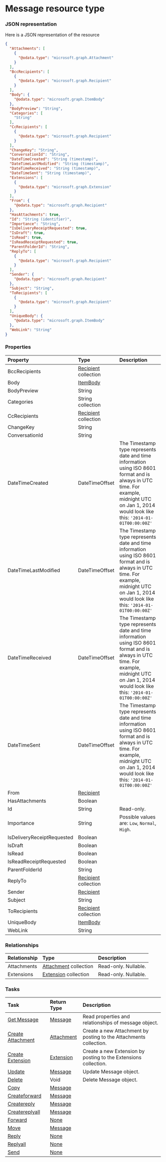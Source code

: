 # Message resource type



### JSON representation

Here is a JSON representation of the resource

```json
{
  "Attachments": [
    {
      "@odata.type": "microsoft.graph.Attachment"
    }
  ],
  "BccRecipients": [
    {
      "@odata.type": "microsoft.graph.Recipient"
    }
  ],
  "Body": {
    "@odata.type": "microsoft.graph.ItemBody"
  },
  "BodyPreview": "String",
  "Categories": [
    "String"
  ],
  "CcRecipients": [
    {
      "@odata.type": "microsoft.graph.Recipient"
    }
  ],
  "ChangeKey": "String",
  "ConversationId": "String",
  "DateTimeCreated": "String (timestamp)",
  "DateTimeLastModified": "String (timestamp)",
  "DateTimeReceived": "String (timestamp)",
  "DateTimeSent": "String (timestamp)",
  "Extensions": [
    {
      "@odata.type": "microsoft.graph.Extension"
    }
  ],
  "From": {
    "@odata.type": "microsoft.graph.Recipient"
  },
  "HasAttachments": true,
  "Id": "String (identifier)",
  "Importance": "String",
  "IsDeliveryReceiptRequested": true,
  "IsDraft": true,
  "IsRead": true,
  "IsReadReceiptRequested": true,
  "ParentFolderId": "String",
  "ReplyTo": [
    {
      "@odata.type": "microsoft.graph.Recipient"
    }
  ],
  "Sender": {
    "@odata.type": "microsoft.graph.Recipient"
  },
  "Subject": "String",
  "ToRecipients": [
    {
      "@odata.type": "microsoft.graph.Recipient"
    }
  ],
  "UniqueBody": {
    "@odata.type": "microsoft.graph.ItemBody"
  },
  "WebLink": "String"
}

```
### Properties
| Property	   | Type	|Description|
|:---------------|:--------|:----------|
|BccRecipients|[Recipient](recipient.md) collection||
|Body|[ItemBody](itembody.md)||
|BodyPreview|String||
|Categories|String collection||
|CcRecipients|[Recipient](recipient.md) collection||
|ChangeKey|String||
|ConversationId|String||
|DateTimeCreated|DateTimeOffset|The Timestamp type represents date and time information using ISO 8601 format and is always in UTC time. For example, midnight UTC on Jan 1, 2014 would look like this: `'2014-01-01T00:00:00Z'`|
|DateTimeLastModified|DateTimeOffset|The Timestamp type represents date and time information using ISO 8601 format and is always in UTC time. For example, midnight UTC on Jan 1, 2014 would look like this: `'2014-01-01T00:00:00Z'`|
|DateTimeReceived|DateTimeOffset|The Timestamp type represents date and time information using ISO 8601 format and is always in UTC time. For example, midnight UTC on Jan 1, 2014 would look like this: `'2014-01-01T00:00:00Z'`|
|DateTimeSent|DateTimeOffset|The Timestamp type represents date and time information using ISO 8601 format and is always in UTC time. For example, midnight UTC on Jan 1, 2014 would look like this: `'2014-01-01T00:00:00Z'`|
|From|[Recipient](recipient.md)||
|HasAttachments|Boolean||
|Id|String| Read-only.|
|Importance|String| Possible values are: `Low`, `Normal`, `High`.|
|IsDeliveryReceiptRequested|Boolean||
|IsDraft|Boolean||
|IsRead|Boolean||
|IsReadReceiptRequested|Boolean||
|ParentFolderId|String||
|ReplyTo|[Recipient](recipient.md) collection||
|Sender|[Recipient](recipient.md)||
|Subject|String||
|ToRecipients|[Recipient](recipient.md) collection||
|UniqueBody|[ItemBody](itembody.md)||
|WebLink|String||

### Relationships
| Relationship | Type	|Description|
|:---------------|:--------|:----------|
|Attachments|[Attachment](attachment.md) collection| Read-only. Nullable.|
|Extensions|[Extension](extension.md) collection| Read-only. Nullable.|

### Tasks

| Task		   | Return Type	|Description|
|:---------------|:--------|:----------|
|[Get Message](../api/message_get.md) | [Message](message.md) |Read properties and relationships of message object.|
|[Create Attachment](../api/message_post_attachments.md) |[Attachment](attachment.md)| Create a new Attachment by posting to the Attachments collection.|
|[Create Extension](../api/message_post_extensions.md) |[Extension](extension.md)| Create a new Extension by posting to the Extensions collection.|
|[Update](../api/message_update.md) | [Message](message.md)	|Update Message object. |
|[Delete](../api/message_delete.md) | Void	|Delete Message object. |
|[Copy](../api/message_copy.md)|[Message](message.md)||
|[Createforward](../api/message_createforward.md)|[Message](message.md)||
|[Createreply](../api/message_createreply.md)|[Message](message.md)||
|[Createreplyall](../api/message_createreplyall.md)|[Message](message.md)||
|[Forward](../api/message_forward.md)|[None](none.md)||
|[Move](../api/message_move.md)|[Message](message.md)||
|[Reply](../api/message_reply.md)|[None](none.md)||
|[Replyall](../api/message_replyall.md)|[None](none.md)||
|[Send](../api/message_send.md)|[None](none.md)||

<!-- uuid: 49df0b67-2c8e-4218-b5f1-e069c25d273e
2015-10-09 18:31:37 UTC -->